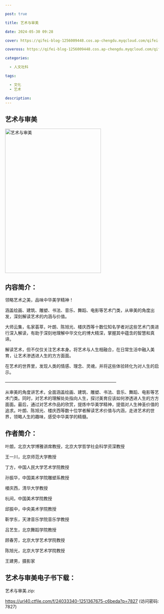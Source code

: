 ```yaml
---

post: true

title: 艺术与审美

date: 2024-05-30 09:28

cover: https://qifei-blog-1256009448.cos.ap-chengdu.myqcloud.com/qifei-blog/64d0b5c11ddac507cc18da30.jpg

coveross: https://qifei-blog-1256009448.cos.ap-chengdu.myqcloud.com/qifei-blog/64d0b5c11ddac507cc18da30.jpg

categories:

  - 人文社科

tags:

  - 文化
  - 艺术

description:
---
```


## 艺术与审美

<img alt="艺术与审美" class="aligncenter loaded" data-was-processed="true" decoding="async" fetchpriority="high" height="471" src="https://qifei-blog-1256009448.cos.ap-chengdu.myqcloud.com/qifei-blog/64d0b5c11ddac507cc18da30.jpg" style="cursor: zoom-in;" width="314"/>

## 内容简介：

领略艺术之美，品味中华美学精神！

涵盖绘画、建筑、雕塑、书法、音乐、舞蹈、电影等艺术门类，从审美的角度出发，深刻解读艺术的内涵与价值。

大师云集，名家荟萃，叶朗、陈旭光、楼庆西等十数位知名学者对这些艺术门类进行深入解读，有助于深刻地理解中华文化的博大精深，掌握其中蕴含的智慧和真谛。

解读艺术，但不仅仅关注艺术本身。将艺术与人生相融合，在日常生活中融入美育，让艺术渗透进人生的方方面面。

在艺术的世界里，发现人类的情感、理念、灵魂，并将这些体验转化为对人生的启示。

——————————————————————————

从审美的角度讲艺术，全面涵盖绘画、建筑、雕塑、书法、音乐、舞蹈、电影等艺术门类。同时，对艺术的理解处处指向人生，探讨美育应该如何渗透进人生的方方面面。最后，通过对艺术作品的欣赏，提炼中华美学精神，提倡对人生神圣价值的追求。叶朗、陈旭光、楼庆西等数十位学者解读艺术价值与内涵，走进艺术的世界，领略人生的趣味，感受中华美学的精髓。

## 作者简介：

叶朗，北京大学博雅讲席教授，北京大学哲学社会科学资深教授

王一川，北京师范大学教授

丁方，中国人民大学艺术学院教授

孙振华，中国美术学院雕塑系教授

楼庆西，清华大学教授

杭间，中国美术学院教授

邱振中，中央美术学院教授

靳学东，天津音乐学院音乐学教授

吕艺生，北京舞蹈学院教授

顾春芳，北京大学艺术学院教授

陈旭光，北京大学艺术学院教授

王建男，摄影家

## 艺术与审美电子书下载：

艺术与审美.zip: 

https://url40.ctfile.com/f/24033340-1251367675-c6beda?p=7827 (访问密码: 7827)
